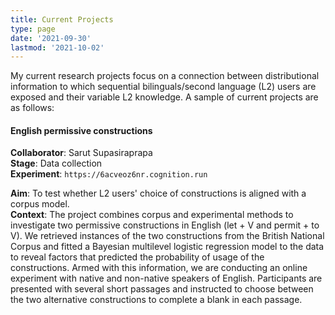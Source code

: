 ```yaml
---
title: Current Projects
type: page
date: '2021-09-30'
lastmod: '2021-10-02'
---
```


My current research projects focus on a connection between distributional information to which sequential bilinguals/second language (L2) users are exposed and their variable L2 knowledge. A sample of current projects are as follows:

#### English permissive constructions
**Collaborator**: Sarut Supasiraprapa               <br>
**Stage**: Data collection                          <br>
**Experiment**: `https://6acveoz6nr.cognition.run`

**Aim**: To test whether L2 users' choice of constructions is aligned with a corpus model.        <br>
**Context**: The project combines corpus and experimental methods to investigate two permissive constructions in English (let + V and permit + to V). We retrieved instances of the two constructions from the British National Corpus and fitted a Bayesian multilevel logistic regression model to the data to reveal factors that predicted the probability of usage of the constructions. Armed with this information, we are conducting an online experiment with native and non-native speakers of English. Participants are presented with several short passages and instructed to choose between the two alternative constructions to complete a blank in each passage. 
